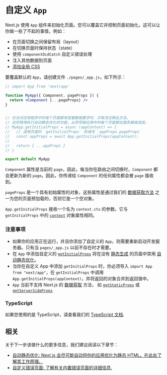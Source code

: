 # 自定义 `App`

Next.js 使用 `App` 组件来初始化页面。您可以覆盖它并控制页面初始化。这可以让你做一些了不起的事情，例如：

- 在页面切换之间保留布局（layout）
- 在切换页面时保持状态（state）
- 使用 `componentDidCatch` 自定义错误处理
- 注入其他数据到页面
- [添加全局 CSS](/docs/basic-features/built-in-css-support#adding-a-global-stylesheet)

要覆盖默认的 `App`，请创建文件 `./pages/_app.js`，如下所示：
```jsx
// import App from 'next/app'

function MyApp({ Component, pageProps }) {
  return <Component {...pageProps} />
}


// 仅当对应用程序中的每个页面都有阻塞数据要求时，才取消注释此方法。
// 这将禁用执行自动静态优化的功能，从而导致应用中的每个页面都在服务器端渲染。
// MyApp.getInitialProps = async (appContext) => {
//   // 调用页面的 `getInitialProps` 和填充 `appProps.pageProps`
//   const appProps = await App.getInitialProps(appContext);
//
//   return { ...appProps }
// }

export default MyApp
```

`Component` 属性是当前的 `page`，因此，每当你在路由之间切换时，`Component` 都会更新为新的 `page`。因此，你传递给 `Component` 的任何属性都会被 `page` 接收到。

`pageProps` 是一个具有初始属性的对象，这些属性是通过我们的 [数据获取方法](/docs/basic-features/data-fetching/overview) 之一为您的页面预加载的，否则它是一个空对象。

`App.getInitialProps` 接收一个名为 `context.ctx` 的参数。它与 `getInitialProps` 中的 [`context`](/docs/api-reference/data-fetching/get-initial-props#context-object) 对象属性相同。

### 注意事项

- 如果你的应用正在运行，并且你添加了自定义的 `App`，则需要重新启动开发服务器。只有当 `pages/_app.js` 以前不存在时才需要。
- 在 `App` 中添加自定义的 [`getInitialProps`](/docs/api-reference/data-fetching/get-initial-props) 将在没有 [静态生成](/docs/basic-features/data-fetching/get-static-props) 的页面中禁用 [自动静态优化](/docs/advanced-features/automatic-static-optimization)。
- 当你在自定义 App 中添加 `getInitialProps` 时，你必须导入 `import App from "next/app"`，在 `getInitialProps` 中调用 `App.getInitialProps(appContext)`，并将返回的对象合并到返回值中。
- `App` 当前不支持 Next.js 的 [数据获取](/docs/basic-features/data-fetching/overview) 方法， 如 [`getStaticProps`](/docs/basic-features/data-fetching/get-static-props) 或 [`getServerSideProps`](/docs/basic-features/data-fetching/get-server-side-props)

### TypeScript

如果您使用的是 TypeScript，请查看我们的 [ TypeScript 文档](/docs/basic-features/typescript#custom-app).

## 相关

关于下一步该做什么的更多信息，我们建议阅读以下章节：

- [自动静态优化: Next.js 会尽可能自动将你的应用优化为静态 HTML。在此处了解其工作原理。](/docs/advanced-features/automatic-static-optimization)
- [自定义错误页面: 了解有关内置错误页面的详细信息.](/docs/advanced-features/custom-error-page)
